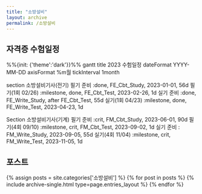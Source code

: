```yaml
---
title: "소방설비"
layout: archive
permalink: /소방설비
---
```


## 자격증 수험일정  
<div class="mermaid"> 
%%{init: {'theme':'dark'}}%%
gantt
  title 2023 수험일정  
  dateFormat  YYYY-MM-DD
  axisFormat %m월
  tickInterval 1month

  section 소방설비기사(전기)
  필기 준비       :done,             FE_Cbt_Study, 2023-01-01, 56d
  필기(1회 02/26)  :milestone, done,  FE_Cbt_Test, 2023-02-26, 1d
  실기 준비       :done,             FE_Write_Study, after FE_Cbt_Test, 55d
  실기(1회 04/23)  :milestone, done,  FE_Write_Test, 2023-04-23, 1d

  Section 소방설비기사(기계)
  필기 준비       :crit,             FM_Cbt_Study, 2023-06-01, 90d
  필기(4회 09/10)  :milestone, crit,  FM_Cbt_Test, 2023-09-02, 1d
  실기 준비       :                  FM_Write_Study, 2023-09-05, 55d
  실기(4회 11/04)  :milestone, crit,       FM_Write_Test, 2023-11-05, 1d
  
</div>

## 포스트
{% assign posts = site.categories['소방설비'] %}
{% for post in posts %} {% include archive-single.html type=page.entries_layout %} {% endfor %}

